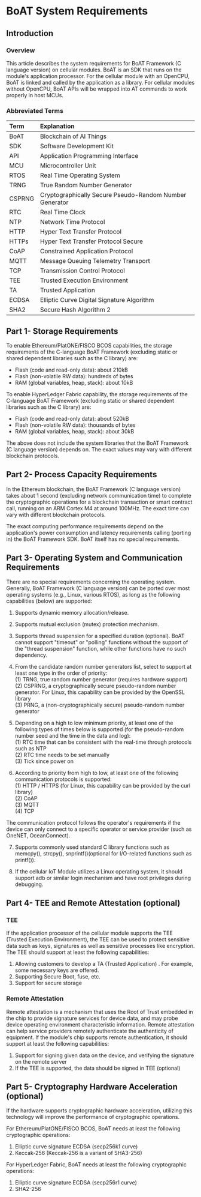 # BoAT System Requirements


## Introduction

### Overview
This article describes the system requirements for BoAT Framework (C language version) on cellular modules. BoAT is an SDK that runs on the module's application processor. For the cellular module with an OpenCPU, BoAT is linked and called by the application as a library. For cellular modules without OpenCPU, BoAT APIs will be wrapped into AT commands to work properly in host MCUs.

### Abbreviated Terms
|Term   |Explanation                                            |
|:----- |:----------------------------------------------------- |
|BoAT   |Blockchain of AI Things                                |
|SDK    |Software Development Kit                               |
|API    |Application Programming Interface                      |
|MCU    |Microcontroller Unit                                   |
|RTOS   |Real Time Operating System                             |
|TRNG   |True Random Number Generator                           |
|CSPRNG |Cryptographically Secure Pseudo-Random Number Generator|
|RTC    |Real Time Clock                                        |
|NTP    |Network Time Protocol                                  |
|HTTP   |Hyper Text Transfer Protocol                           |
|HTTPs  |Hyper Text Transfer Protocol Secure                    |
|CoAP   |Constrained Application Protocol                       |
|MQTT   |Message Queuing Telemetry Transport                    |
|TCP    |Transmission Control Protocol                          |
|TEE    |Trusted Execution Environment                          |
|TA     |Trusted Application                                    |
|ECDSA  |Elliptic Curve Digital Signature Algorithm             |
|SHA2   |Secure Hash Algorithm 2                                |


## Part 1- Storage Requirements

To enable Ethereum/PlatONE/FISCO BCOS capabilities, the storage requirements of the C-language BoAT Framework (excluding static or shared dependent libraries such as the C library) are:
- Flash (code and read-only data): about 210kB
- Flash (non-volatile RW data): hundreds of bytes
- RAM (global variables, heap, stack): about 10kB

To enable HyperLedger Fabric capability, the storage requirements of the C-language BoAT Framework (excluding static or shared dependent libraries such as the C library) are:
- Flash (code and read-only data): about 520kB
- Flash (non-volatile RW data): thousands of bytes
- RAM (global variables, heap, stack): about 30kB


The above does not include the system libraries that the BoAT Framework (C language version) depends on. The exact values may vary with different blockchain protocols.

## Part 2- Process Capacity Requirements

In the Ethereum blockchain, the BoAT Framework (C language version) takes about 1 second (excluding network communication time) to complete the cryptographic operations for a blockchain transaction or smart contract call, running on an ARM Cortex M4 at around 100MHz. The exact time can vary with different blockchain protocols.

The exact computing performance requirements depend on the application's power consumption and latency requirements calling (porting in) the BoAT Framework SDK. BoAT itself has no special requirements.

## Part 3- Operating System and Communication Requirements 

There are no special requirements concerning the operating system. Generally, BoAT Framework (C language version) can be ported over most operating systems (e.g., Linux, various RTOS), as long as the following capabilities (below) are supported: 

1. Supports dynamic memory allocation/release. 
2. Supports mutual exclusion (mutex) protection mechanism.
3. Supports thread suspension for a specified duration (optional). BoAT cannot support "timeout" or "polling" functions without the support of the "thread suspension" function, while other functions have no such dependency. 
4. From the candidate random number generators list, select to support at least one type in the order of priority: <br>
   (1) TRNG, true random number generator (requires hardware support) <br>
   (2) CSPRNG, a cryptographically secure pseudo-random number generator. For Linux, this capability can be provided by the OpenSSL library <br>
   (3) PRNG, a (non-cryptographically secure) pseudo-random number generator <br>

5. Depending on a high to low minimum priority, at least one of the following types of times below is supported (for the pseudo-random number seed and the time in the data and log): <br>
   (1) RTC time that can be consistent with the real-time through protocols such as NTP <br>
   (2) RTC time needs to be set manually <br>
   (3) Tick since power on <br>

6. According to priority from high to low, at least one of the following communication protocols is supported: <br>
   (1) HTTP / HTTPS (for Linux, this capability can be provided by the curl library) <br>
   (2) CoAP <br>
   (3) MQTT <br>
   (4) TCP <br>

The communication protocol follows the operator's requirements if the device can only connect to a specific operator or service provider (such as OneNET, OceanConnect).

7. Supports commonly used standard C library functions such as memcpy(), strcpy(), snprintf()(optional for I/O-related functions such as printf()).

8. If the cellular IoT Module utilizes a Linux operating system, it should support adb or similar login mechanism and have root privileges during debugging.

## Part 4- TEE and Remote Attestation (optional)

### TEE

If the application processor of the cellular module supports the TEE (Trusted Execution Environment), the TEE can be used to protect sensitive data such as keys, signatures as well as sensitive processes like encryption. The TEE should support at least the following capabilities:

1. Allowing customers to develop a TA (Trusted Application) . For example, some necessary keys are offered.
2. Supporting Secure Boot, fuse, etc.
3. Support for secure storage

### Remote Attestation

Remote attestation is a mechanism that uses the Root of Trust embedded in the chip to provide signature services for device data, and may probe device operating environment characteristic information. Remote attestation can help service providers remotely authenticate the authenticity of equipment. If the module's chip supports remote authentication, it should support at least the following capabilities:

1. Support for signing given data on the device, and verifying the signature on the remote server
2. If the TEE is supported, the data should be signed in TEE (optional)


## Part 5- Cryptography Hardware Acceleration (optional)

If the hardware supports cryptographic hardware acceleration, utilizing this technology will improve the performance of cryptographic operations.

For Ethereum/PlatONE/FISCO BCOS, BoAT needs at least the following cryptographic operations:
1. Elliptic curve signature ECDSA (secp256k1 curve)
2. Keccak-256 (Keccak-256 is a variant of SHA3-256)

For HyperLedger Fabric, BoAT needs at least the following cryptographic operations:
1. Elliptic curve signature ECDSA (secp256r1 curve)
2. SHA2-256


